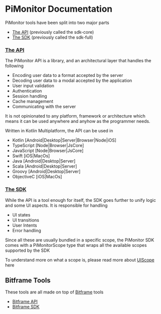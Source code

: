 # PiMonitor Documentation

PiMonitor tools have been split into two major parts

- [The API](./api/ReadMe.md) (previously called the sdk-core)
- [The SDK](./sdk/ReadMe.md) (previously called the sdk-full)

### [The API](./api/ReadMe.md)

The PiMonitor API is a library, and an architectural layer that handles the following

- Encoding user data to a format accepted by the server
- Decoding user data to a modal accepted by the application
- User input validation
- Authentication
- Session handling
- Cache management
- Communicating with the server

It is not opinionated to any platform, framework or architecture which means it can be used anywhere and anyhow as the programmer needs.

Written in Kotlin Multiplatform, the API can be used in

- Kotlin [Android|Desktop|Server|Browser|Node|iOS]
- TypeScript [Node|Browser|JsCore]
- JavaScript [Node|Browser|JsCore]
- Swift [iOS|MacOs]
- Java [Android|Desktop|Server]
- Scala [Android|Desktop|Server]
- Groovy [Android|Desktop|Server]
- ObjectiveC [iOS|MacOs]

### [The SDK](./sdk/ReadMe.md)

While the API is a tool enough for itself, the SDK goes further to unify logic and some UI aspects. It is responsible for handling

- UI states
- UI transitions
- User Intents
- Error handling

Since all these are usually bundled in a specific scope, the PiMonitor SDK comes with a PiMonitorScope type that wraps all the available scopes supported by the SDK

To understand more on what a scope is, please read more about [UIScope](../bitframe/sdk/UIScope.md) here

## Bitframe Tools

These tools are all made on top of [Bitframe](../bitframe/ReadMe.md) tools

- [Bitframe API](../bitframe/api/ReadMe.md)
- [Bitframe SDK](../bitframe/sdk/ReadMe.md)